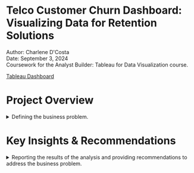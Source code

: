 # Telco Customer Churn Dashboard: Visualizing Data for Retention Solutions

Author: Charlene D'Costa <br />
Date: September 3, 2024 <br />
Coursework for the Analyst Builder: Tableau for Data Visualization course. <br />

[Tableau Dashboard](https://public.tableau.com/app/profile/charlene.d.costa/viz/TelcoCustomerChurnDashboard_17256470761000/TelcoCustomerChurnDashboard) 

# Project Overview

<details>
  <summary>Defining the business problem.</summary>

<br /> Reducing customer churn is essential for businesses, as retaining existing customers is more cost-effective than acquiring new ones. By understanding the key drivers of churn, companies can develop strategies to improve customer satisfaction, retention, and profitability. 

For this project, I used the [Telco Customer Churn dataset](https://www.kaggle.com/datasets/blastchar/telco-customer-churn) (IBM sample data) from Kaggle to build an interactive dashboard in Tableau that provides a comprehensive view of the factors influencing customer churn in the telecommunications industry. Using the insights gained, I developed actionable recommendations to enable businesses to make data-driven decisions that improve customer satisfaction and retention.

**Business Task:** 

Design a dashboard to: 
- Analyze churn patterns and identify key drivers of customer churn
- Identify at-risk customer segments for targeted interventions
- Produce actionable recommendations to inform focused retention strategies and improve customer loyalty

</details>

# Key Insights & Recommendations

<details>
  <summary>Reporting the results of the analysis and providing recommendations to address the business problem.</summary>

<br />

<details> <summary><strong>Customer Account Information</strong></summary>

### Tenure vs. Churn                                                                                      
- New customers (0-5 years of tenure) show the highest churn rates. Nearly half of these customers have churned.
- As tenure increases, churn rates drop significantly. Customers with more than 10 years of tenure are less likely to churn.
- Customers with 20+ years of tenure have much lower churn rates, indicating a strong retention trend among long-term customers.
- There is a slight rise in churn for customers in the 60-65 year range, which may warrant further investigation.

<div align="center">
<img width="114" alt="2" src="https://github.com/user-attachments/assets/7310459d-5ae5-4bc1-b5b1-093fd7210e60">
</div>

<div align="center">
<img width="468" alt="1" src="https://github.com/user-attachments/assets/175efd92-9982-4ca8-a965-a7379b54ee7b">
</div>

**Recommendations**
- **Welcome offers and perks:** During the first year, provide new customers with incentives such as discounts, bonus services, or upgrades to increase their perceived value and commitment to the company.
- **Personalized offers:** Once customers are identified as at-risk, provide tailored offers (discounts, service upgrades, or exclusive deals) to re-engage them and show that the company values their loyalty.
- **Proactive customer support:** Provide dedicated support in the early stages of the customer lifecycle. Frequent check-ins within the first few months can address issues before they lead to churn.
- **Surveys and feedback loops:** Regularly collect feedback from newer customers to identify potential pain points early. Use this data to address common issues that may lead to dissatisfaction and churn.

---

### Contract Type vs. Churn                                                                      
- Month-to-month contracts have the highest churn rate, with 1,655 out of 3,875 customers leaving.
- Customers with one-year contracts have significantly lower churn rates, with only 166 out of 1,473 leaving. The lowest churn rate is seen in two-year contracts, where only 63 out of 1,710 customers churned, highlighting a strong retention trend associated with longer contracts.

<div align="center">
<img width="207" alt="3" src="https://github.com/user-attachments/assets/e4a4d45f-a099-4c6c-97f8-4a22f8a9e503">
</div>

**Recommendations**
- **Offer discounts for longer contracts:** Encourage customers to commit to 1- or 2-year contracts with discounted rates or added features. This can help lock in customers and reduce the likelihood of churn within the early years.
- **Offer Transitional Plans:** Provide an option for month-to-month customers to easily upgrade to a one- or two-year contract, potentially with trial periods or no-fee cancellations within the first few months, reducing friction and making the shift more attractive.

---
                                                                
### Payment Method vs. Churn                                                                               
- Customers using electronic cheques have the highest churn rate, significantly higher than other payment methods.

<div align="center">
<img width="468" alt="4" src="https://github.com/user-attachments/assets/6dff0c8f-8e08-43b0-b30b-ff2cd3695324">
</div>

**Recommendations**
- **Simplify and Improve Payment Experience:** Ensure that all payment methods are easy to use and hassle-free. Address any common issues faced by cheque users, such as delays or processing problems, and offer convenient alternatives like digital wallets or automatic payments to enhance customer satisfaction and retention.

---

### Total Charges / Monthly Charges vs. Churn                                                                                  
- Customers with higher monthly charges (around $80 and above) who have been with the company for a shorter period (indicated by low total charges) show a higher concentration of churn. These are likely month-to-month customers, who tend to churn at higher rates, as indicated by the Contract Type vs. Churn visualization.

<div align="center">
<img width="790" alt="5" src="https://github.com/user-attachments/assets/8ac756c2-77dc-4df9-bf66-f2b68f8a130c">
</div>

**Recommendations**             
- **Implement Gradual Pricing Increases to Reduce Early Churn:** Keep initial costs low for new customers and gradually increase charges over time to recoup the return on investment (ROI).

</details>

<details> <summary><strong>Customer Demographics</strong></summary>

### Gender vs. Churn                             
- The number of male and female customers is almost evenly distributed.
- There does not appear to be a significant difference in churn rates based on gender.

<div align="center">
<img width="84" alt="6" src="https://github.com/user-attachments/assets/8d5c6ba3-26c2-4f2a-bab0-3f0ba51e17b2">
</div>

**Recommendations**                                                                                          
- **Focus on high-risk segments:** Rather than creating gender-specific strategies, the company should prioritize its efforts on customer segments with higher churn, such as customers on month-to-month contracts or those with high monthly charges.

---

### Dependents vs. Churn    
- Customers without dependents have a higher churn rate, with 1,543 churned customers out of 4,933 total.
- Customers with dependents show a significantly lower churn rate, with only 326 churned customers out of 2,110 total.

<div align="center">
<img width="98" alt="7" src="https://github.com/user-attachments/assets/a6250add-5c63-4f9b-bec9-bb63e88c6199">
</div>

**Recommendations**                                                                                          
- **Develop Family-Oriented Service Plans:** To encourage more long-term commitments, consider introducing or promoting family-oriented service plans.

</details>

<details> <summary><strong>Services Subscribed</strong></summary>

### Tech Support vs. Churn                 
- Customers without tech support have the highest churn rate, with 1,446 out of 3,473 customers churning.
- Customers with tech support have a much lower churn rate, with 310 out of 2,044 customers churning.

<div align="center">
<img width="136" alt="8" src="https://github.com/user-attachments/assets/10540aef-eca6-48e9-933e-57adf11dcd61">
</div>

**Recommendations**
- **Promote Tech Support Services:** Given the significantly lower churn rate among customers with tech support, the business should actively promote and incentivize tech support packages. Offering these services, especially to customers currently without tech support, can improve retention rates by addressing potential technical issues before they lead to dissatisfaction.
- **Offer Free or Discounted Tech Support for High-Risk Customers:** To target at-risk customers (those without tech support), consider offering limited-time free or discounted tech support as part of retention strategies. This can increase customer satisfaction, reduce technical issues, and lower churn.

</details>

